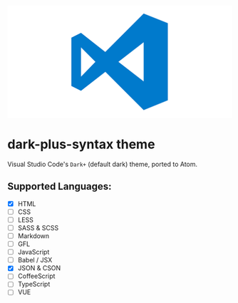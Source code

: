 ![vscode logo](./vscode.png)

# dark-plus-syntax theme

Visual Studio Code's `Dark+` (default dark) theme, ported to Atom. <br>

## Supported Languages:

  - [x] HTML
  - [ ] CSS
  - [ ] LESS
  - [ ] SASS & SCSS
  - [ ] Markdown
  - [ ] GFL
  - [ ] JavaScript
  - [ ] Babel / JSX
  - [x] JSON & CSON
  - [ ] CoffeeScript
  - [ ] TypeScript
  - [ ] VUE
